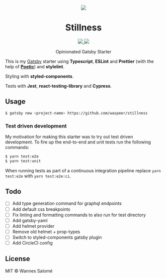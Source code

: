 <div align='center'>
  <img src='https://i.ibb.co/SXs7hyk/stillness.png' />
  <h1>Stillness</h1>
  <a href="http://opensource.org/licenses/MIT" target="_blank">
    <img src="https://img.shields.io/github/license/waspeer/stillness?style=flat-square" />
  </a>
  <a href="https://www.codacy.com/manual/waspeer/stillness?utm_source=github.com&amp;utm_medium=referral&amp;utm_content=waspeer/stillness&amp;utm_campaign=Badge_Grade" target="_blank">
    <img src="https://img.shields.io/codacy/grade/f6e57bc9145f49d69c45422cfbf8384a?style=flat-square" />
  </a>
  <p>Opinionated Gatsby Starter</p>
</div>

This is my [Gatsby](https://gatsbyjs.org/) starter using **Typescript**, **ESLint** and **Prettier** (with the help of [**Poetic**](https://github.com/arianacosta/poetic)) and **stylelint**.

Styling with **styled-components**.

Tests with **Jest**, **react-testing-library** and **Cypress**.

## Usage

```bash
$ gatsby new <project-name> https://github.com/waspeer/stillness
```

### Test driven development

My motivation for making this starter was to try out test driven development. To fire up the end-to-end and unit tests run the following commands:

```bash
$ yarn test:e2e
$ yarn test:unit
```

When running tests as part of a continuous integration pipeline replace `yarn test:e2e` with `yarn test:e2e:ci`.

## Todo

-   [ ] Add type generation command for graphql endpoints
-   [ ] Add default css breakpoints
-   [ ] Fix linting and formatting commands to also run for test directory
-   [ ] Add gatsby-yaml
-   [ ] Add helmet provider
-   [ ] Remove old helmet + prop-types
-   [ ] Switch to styled-components gatsby plugin
-   [ ] Add CircleCI config

## License

MIT © Wannes Salomé
